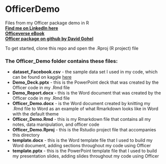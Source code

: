 # OfficerDemo  
Files from my Officer package demo in R   
[**Find me on LinkedIn here**](https://www.linkedin.com/in/elizabethheeren/)   
[**Officeverse eBook**](https://ardata-fr.github.io/officeverse/index.html)  
[**Officer package on github by David Gohel**](https://github.com/davidgohel/officer)  

To get started, clone this repo and open the .Rproj (R project) file  
 
### The Officer_Demo folder contains these files:    

* **dataset_Facebook.csv** - the sample data set I used in my code, which can be found on kaggle [here](https://www.kaggle.com/roxannac/facebook-data)  
* **Demo_Deck.pptx** - this is the PowerPoint deck that was created by the Officer code in my .Rmd file  
* **Demo_Report.docx** - this is the Word document that was created by the Officer code in my .Rmd file  
* **Officer_Demo.docx** - is the Word document created by knitting my .Rmd file to Word as an example of what Rmarkdown looks like in Word with the default theme  
* **Officer_Demo.Rmd** - this is my Rmarkdown file that contains all my notes, data manipulation, and officer code  
* **Officer_Demo.Rproj** - this is the Rstudio project file that accompanies this directory  
* **template.docx** - this is the Word template file that I used to build my Word document, adding sections throughout my code using Officer  
* **template.pptx** - this is the PowerPoint template file that I used to build my presentation slides, adding slides throughout my code using Officer  
